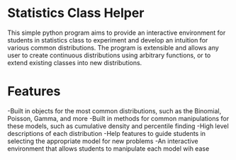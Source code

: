 # Statistics Class Helper
  This simple python program aims to provide an interactive environment for students in statistics class to experiment and develop an intuition for various common distributions. The program is extensible and allows any user to create continuous distributions using arbitrary functions, or to extend existing classes into new distributions.

# Features
  -Built in objects for the most common distributions, such as the Binomial, Poisson, Gamma, and more
  -Built in methods for common manipulations for these models, such as cumulative density and percentile finding
  -High level descriptions of each distribution
  -Help features to guide students in selecting the appropriate model for new problems
  -An interactive environment that allows students to manipulate each model wih ease

